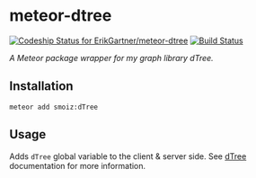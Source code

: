 # meteor-dtree
[ ![Codeship Status for ErikGartner/meteor-dtree](https://codeship.com/projects/6be30570-c440-0133-6d47-2ef1e637deea/status?branch=master)](https://codeship.com/projects/138281) [![Build Status](https://travis-ci.org/ErikGartner/meteor-dtree.svg?branch=master)](https://travis-ci.org/ErikGartner/meteor-dtree)

*A Meteor package wrapper for my graph library dTree.*

## Installation
```
meteor add smoiz:dTree
```

## Usage
Adds ```dTree``` global variable to the client & server side. See [dTree](https://github.com/ErikGartner/dTree) documentation for more information.
